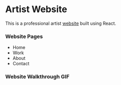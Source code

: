 # Artist Website

This is a professional artist [website](https://joeythomasart.com/) built using React. 


### Website Pages
- Home
- Work
- About
- Contact

### Website Walkthrough GIF

<!-- <img src="https://i.imgur.com/DPgLJYY.gif"> -->

